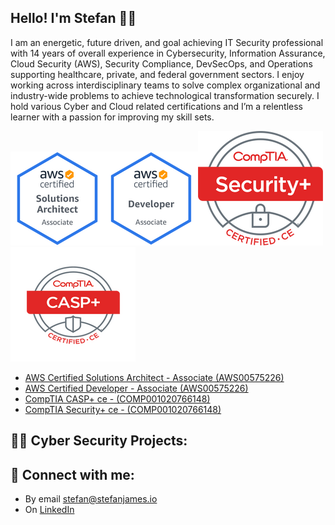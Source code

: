 ## Hello! I'm Stefan 👋🏼

I am an energetic, future driven, and goal achieving IT Security professional with 14 years of overall experience in Cybersecurity, Information Assurance, Cloud Security (AWS), Security Compliance, DevSecOps, and Operations supporting healthcare, private, and federal government sectors. I enjoy working across interdisciplinary teams to solve complex organizational and industry-wide problems to achieve technological transformation securely. I hold various Cyber and Cloud related certifications and I’m a relentless learner with a passion for improving my skill sets. 

![AWS Certified Solutions Architect - Associate (AWS00575226](https://github.com/stefanjames/stefanjames/blob/main/aws-solarchitect-associate-2020.png "AWS Certified Solutions Architect - Associate (AWS00575226")![AWS Certified Developer - Associate (AWS00575226](https://github.com/stefanjames/stefanjames/blob/main/aws-developer-associate-2020.png "AWS Certified Developer - Associate (AWS00575226")![CompTIA Security+ ce - (COMP001020766148](https://github.com/stefanjames/stefanjames/blob/main/security-plus-certified.png "CompTIA Security+ ce - (COMP001020766148)")![CompTIA CASP+ ce - (COMP001020766148](https://github.com/stefanjames/stefanjames/blob/main/casp-ce-certified.png "CompTIA CASP+ ce - (COMP001020766148)")

- [ AWS Certified Solutions Architect - Associate (AWS00575226)](https://www.youracclaim.com/earner/earned/badge/e8859516-4785-45ea-8e30-de2a789ed351)
- [ AWS Certified Developer - Associate (AWS00575226)](https://www.youracclaim.com/earner/earned/badge/cd669bc3-4f92-44bd-9d57-0fed17e80d43)
- [ CompTIA CASP+ ce - (COMP001020766148)](https://www.credly.com/earner/earned/badge/21bc5095-21ec-4616-8edf-0ab624cc6ef0)
- [ CompTIA Security+ ce - (COMP001020766148)](https://www.credly.com/earner/earned/badge/81797799-3e3c-480d-b0c6-8bcc0fef0b34)

<h2>👨‍💻 Cyber Security Projects:</h2>



<h2> 🤳 Connect with me:</h2>

- By email [stefan@stefanjames.io](mailto:stefan@stefanjames.io)
- On [LinkedIn](https://www.linkedin.com/in/stefan-james/)
